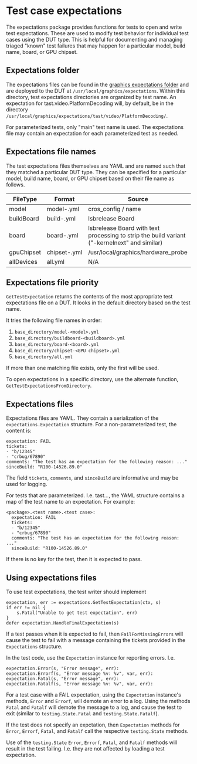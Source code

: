 # Test case expectations

The expectations package provides functions for tests to open and write test
expectations. These are used to modify test behavior for individual test cases
using the DUT type. This is helpful for documenting and managing triaged
"known" test failures that may happen for a particular model, build name,
board, or GPU chipset.

## Expectations folder

The expectations files can be found in the [graphics expectations folder](https://chromium.googlesource.com/chromiumos/platform/graphics/+/refs/heads/main/expectations/)
and are deployed to the DUT at `/usr/local/graphics/expectations`. Within this
directory, test expectations directories are organized by test name. An
expectation for tast.video.PlatformDecoding will, by default, be in the
directory `/usr/local/graphics/expectations/tast/video/PlatformDecoding/`.

For parameterized tests, only "main" test name is used. The expectations file
may contain an expectation for each parameterized test as needed.

## Expectations file names

The test expectations files themselves are YAML and are named such that they
matched a particular DUT type. They can be specified for a particular model,
build name, board, or GPU chipset based on their file name as follows.

| FileType       | Format | Source |
|----------------|--------|--------|
| model          | model-<model>.yml | cros\_config / name |
| buildBoard     | build-<build>.yml | lsbrelease Board |
| board          | board-<board>.yml | lsbrelease Board with text processing to strip the build variant ("-kernelnext" and similar) |
| gpuChipset     | chipset-<GPU chipset>.yml | /usr/local/graphics/hardware_probe |
| allDevices     | all.yml | N/A |

## Expectations file priority

`GetTestExpectation` returns the contents of the most appropriate test
expectations file on a DUT. It looks in the default directory based on the
test name.

It tries the following file names in order:
1. `base_directory/model-<model>.yml`
2. `base_directory/buildboard-<buildboard>.yml`
3. `base_directory/board-<board>.yml`
4. `base_directory/chipset-<GPU chipset>.yml`
5. `base_directory/all.yml`

If more than one matching file exists, only the first will be used.

To open expectations in a specific directory, use the alternate function,
`GetTestExpectationsFromDirectory`.

## Expectations files
Expectations files are YAML. They contain a serialization of the
`expectations.Expectation` structure. For a non-parameterized test, the
content is:

```
expectation: FAIL
tickets:
- "b/12345"
- "crbug/67890"
comments: "The test has an expectation for the following reason: ..."
sinceBuild: "R100-14526.89.0"
```

The field `tickets`, `comments`, and `sinceBuild` are informative and may be
used for logging.

For tests that are parameterized. I.e. tast.<package>.<test name>.<test case>,
the YAML structure contains a map of the test name to an expectation. For
example:

```
<package>.<test name>.<test case>:
  expectation: FAIL
  tickets:
  - "b/12345"
  - "crbug/67890"
  comments: "The test has an expectation for the following reason: ..."
  sinceBuild: "R100-14526.89.0"
```

If there is no key for the test, then it is expected to pass.

## Using expectations files
To use test expectations, the test writer should implement

```
expectation, err := expectations.GetTestExpectation(ctx, s)
if err != nil {
	s.Fatal("Unable to get test expectation", err)
}
defer expectation.HandleFinalExpectation(s)
```

If a test passes when it is expected to fail, then `FailForMissingErrors` will
cause the test to fail with a message containing the tickets provided in the
`Expectations` structure.

In the test code, use the `Expectation` instance for reporting errors. I.e.

```
expectation.Error(s, "Error message", err):
expectation.Errorf(s, "Error message %v: %v", var, err):
expectation.Fatal(s, "Error message", err):
expectation.Fatalf(s, "Error message %v: %v", var, err):
```

For a test case with a FAIL expectation, using the `Expectation` instance's
methods, `Error` and `Errorf`, will demote an error to a log. Using the methods
`Fatal` and `Fatalf` will demote the message to a log, and cause the test to
exit (similar to `testing.State.Fatal` and `testing.State.Fatalf`).

If the test does not specify an expctation, then `Expectation` methods for
`Error`, `Errorf`, `Fatal`, and `Fatalf` call the respective `testing.State`
methods.

Use of the `testing.State` `Error`, `Errorf`, `Fatal`, and `Fatalf` methods
will result in the test failing. I.e. they are not affected by loading a test
expectation.
